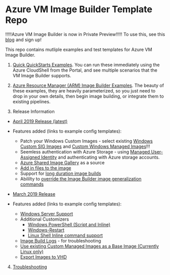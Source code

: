 # Azure VM Image Builder Template Repo
!!!!!Azure VM Image Builder is now in Private Preview!!!!!
To use this, see this [blog](https://azure.microsoft.com/en-us/blog/announcing-private-preview-of-azure-vm-image-builder/) and sign up!

This repo contains mutliple examples and test templates for Azure VM Image Builder.


1. [Quick QuickStarts Examples](/quickquickstarts/readme.md).
You can run these immediately using the Azure CloudShell from the Portal, and see multiple scenarios that the VM Image Builder supports. 


2. [Azure Resource Manager (ARM) Image Builder Examples](/armTemplates/README.md). 
The beauty of these examples, they are heavily parameterized, so you just need to drop in your own details, then begin image building, or integrate them to existing pipelines.

3. Release Information
* [April 2019 Release (latest)](/aibApril2019Update.md)
* Features added (links to example config templates):
    * Patch your Windows Custom Images - select existing [Windows Custom SIG Images](https://github.com/danielsollondon/azvmimagebuilder/tree/master/quickquickstarts/8_Creating_a_Custom_Win_Shared_Image_Gallery_Image_from_SIG) and [Custom Windows Managed Images](https://github.com/danielsollondon/azvmimagebuilder/tree/master/quickquickstarts/0_Creating_a_Custom_Windows_Managed_Image)!!!
    * Seemless authentication with Azure Storage - using [Managed User-Assigned Identity](https://github.com/danielsollondon/azvmimagebuilder/tree/master/quickquickstarts/7_Creating_Custom_Image_using_MSI_to_Access_Storage) and authenticating with Azure storage accounts. 
    * [Azure Shared Image Gallery](https://github.com/danielsollondon/azvmimagebuilder/tree/master/quickquickstarts/8_Creating_a_Custom_Linux_Shared_Image_Gallery_Image_from_SIG) as a source
    * [Add in files to the image](https://github.com/danielsollondon/azvmimagebuilder/tree/master/quickquickstarts/0_Creating_a_Custom_Linux_Managed_Image)
    * Support for [long duration image builds](https://github.com/danielsollondon/azvmimagebuilder/tree/master/quickquickstarts/0_Creating_a_Custom_Linux_Managed_Image)
    * Abililty to [override the Image Builder image generalization commands](https://github.com/danielsollondon/azvmimagebuilder/blob/master/troubleshootingaib.md#vms-created-from-aib-images-do-not-create-successfully)


* [March 2019 Release](/aibMarch2019Update.md)
* Features added (links to example config templates):
    * [Windows Server Support](quickquickstarts/0_Creating_a_Custom_Windows_Managed_Image/helloImageTemplateWin.json)
    * Additional Customizers
        * [Windows PowerShell (Script and Inline)](quickquickstarts/0_Creating_a_Custom_Windows_Managed_Image/helloImageTemplateWin.json)
        * [Windows-Restart](quickquickstarts/0_Creating_a_Custom_Windows_Managed_Image/helloImageTemplateWin.json)
        * [Linux Shell Inline command support](quickquickstarts/0_Creating_a_Custom_Linux_Managed_Image/helloImageTemplateLinux.json)
    * [Image Build Logs](/troubleshootingaib.md#collecting-and-reviewing-aib-logs) - for troubleshooting
    * [Use existing Custom Managed Images as a Base Image (Currently Linux only)](quickquickstarts/5_Creating_a_Custom_Image_from_Custom_Managed_Image)
    * [Export Images to VHD](/quickquickstarts/4_Creating_a_Custom_Linux_Image_to_VHD)

4. [Troubleshooting](/troubleshootingaib.md)
